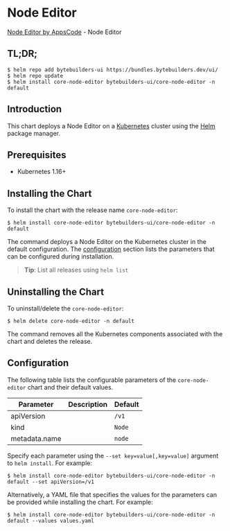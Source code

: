 # Node Editor

[Node Editor by AppsCode](https://byte.builders) - Node Editor

## TL;DR;

```console
$ helm repo add bytebuilders-ui https://bundles.bytebuilders.dev/ui/
$ helm repo update
$ helm install core-node-editor bytebuilders-ui/core-node-editor -n default
```

## Introduction

This chart deploys a Node Editor on a [Kubernetes](http://kubernetes.io) cluster using the [Helm](https://helm.sh) package manager.

## Prerequisites

- Kubernetes 1.16+

## Installing the Chart

To install the chart with the release name `core-node-editor`:

```console
$ helm install core-node-editor bytebuilders-ui/core-node-editor -n default
```

The command deploys a Node Editor on the Kubernetes cluster in the default configuration. The [configuration](#configuration) section lists the parameters that can be configured during installation.

> **Tip**: List all releases using `helm list`

## Uninstalling the Chart

To uninstall/delete the `core-node-editor`:

```console
$ helm delete core-node-editor -n default
```

The command removes all the Kubernetes components associated with the chart and deletes the release.

## Configuration

The following table lists the configurable parameters of the `core-node-editor` chart and their default values.

|   Parameter   | Description | Default |
|---------------|-------------|---------|
| apiVersion    |             | `/v1`   |
| kind          |             | `Node`  |
| metadata.name |             | `node`  |


Specify each parameter using the `--set key=value[,key=value]` argument to `helm install`. For example:

```console
$ helm install core-node-editor bytebuilders-ui/core-node-editor -n default --set apiVersion=/v1
```

Alternatively, a YAML file that specifies the values for the parameters can be provided while
installing the chart. For example:

```console
$ helm install core-node-editor bytebuilders-ui/core-node-editor -n default --values values.yaml
```

